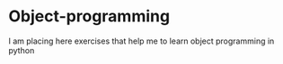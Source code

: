 # Object-programming
I am placing here exercises that help me to learn object programming in python

